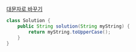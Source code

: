 [대문자로 바꾸기](https://school.programmers.co.kr/learn/courses/30/lessons/181877)
```java
class Solution {
    public String solution(String myString) {
        return myString.toUpperCase();
    }
}
```